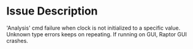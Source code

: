 # Issue Description
'Analysis' cmd failure when clock is not initialized to a specific value. Unknown type errors keeps on repeating. If running on GUI, Raptor GUI crashes.
